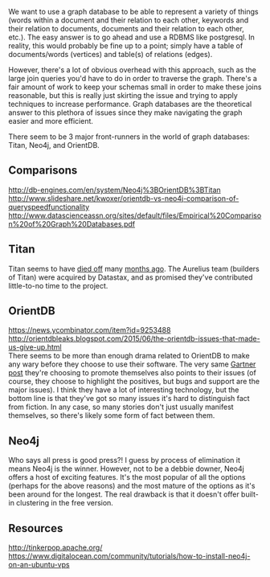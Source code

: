 We want to use a graph database to be able to represent a variety of things (words within a document and their relation to each other, keywords and their relation to documents, documents and their relation to each other, etc.). The easy answer is to go ahead and use a RDBMS like postgresql. In reality, this would probably be fine up to a point; simply have a table of documents/words (vertices) and table(s) of relations (edges).  

However, there's a lot of obvious overhead with this approach, such as the large join queries you'd have to do in order to traverse the graph. There's a fair amount of work to keep your schemas small in order to make these joins reasonable, but this is really just skirting the issue and trying to apply techniques to increase performance. Graph databases are the theoretical answer to this plethora of issues since they make navigating the graph easier and more efficient.  

There seem to be 3 major front-runners in the world of graph databases: Titan, Neo4j, and OrientDB.

## Comparisons
http://db-engines.com/en/system/Neo4j%3BOrientDB%3BTitan  
http://www.slideshare.net/kwoxer/orientdb-vs-neo4j-comparison-of-queryspeedfunctionality  
http://www.datascienceassn.org/sites/default/files/Empirical%20Comparison%20of%20Graph%20Databases.pdf  

## Titan
Titan seems to have [died off](http://stackoverflow.com/questions/28581602/which-graph-database-orient-or-titan-is-good-to-use-with-spring-and-liferay) many [months ago](https://github.com/thinkaurelius/titan/). The Aurelius team (builders of Titan) were acquired by Datastax, and as promised they've contributed little-to-no time to the project.

## OrientDB
https://news.ycombinator.com/item?id=9253488  
http://orientdbleaks.blogspot.com/2015/06/the-orientdb-issues-that-made-us-give-up.html  
There seems to be more than enough drama related to OrientDB to make any wary before they choose to use their software. The very same [Gartner post](https://www.gartner.com/doc/reprints?id=1-2PMFPEN&ct=151013) they're choosing to promote themselves also points to their issues (of course, they choose to highlight the positives, but bugs and support are the major issues). I think they have a lot of interesting technology, but the bottom line is that they've got so many issues it's hard to distinguish fact from fiction. In any case, so many stories don't just usually manifest themselves, so there's likely some form of fact between them.

## Neo4j
Who says all press is good press?! I guess by process of elimination it means Neo4j is the winner. However, not to be a debbie downer, Neo4j offers a host of exciting features. It's the most popular of all the options (perhaps for the above reasons) and the most mature of the options as it's been around for the longest. The real drawback is that it doesn't offer built-in clustering in the free version.

## Resources
http://tinkerpop.apache.org/  
https://www.digitalocean.com/community/tutorials/how-to-install-neo4j-on-an-ubuntu-vps  